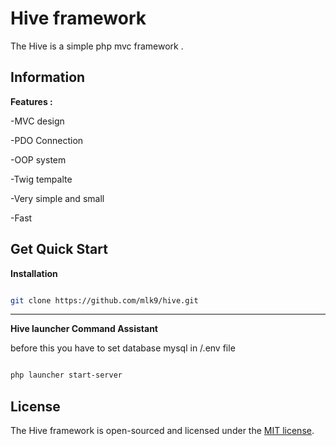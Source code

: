 # Hive framework
The Hive is a simple php mvc framework .
  

## Information

**Features :**

-MVC design

-PDO Connection

-OOP system

-Twig tempalte

-Very simple and small

-Fast

  

## Get Quick Start

**Installation**

```sh

git clone https://github.com/mlk9/hive.git

```

  ------------

**Hive launcher Command Assistant**



before this you have to set database mysql in /.env file

```sh

php launcher start-server

```

  
  
  

## License

  

The Hive framework is open-sourced and licensed under the [MIT license](https://opensource.org/licenses/MIT).
